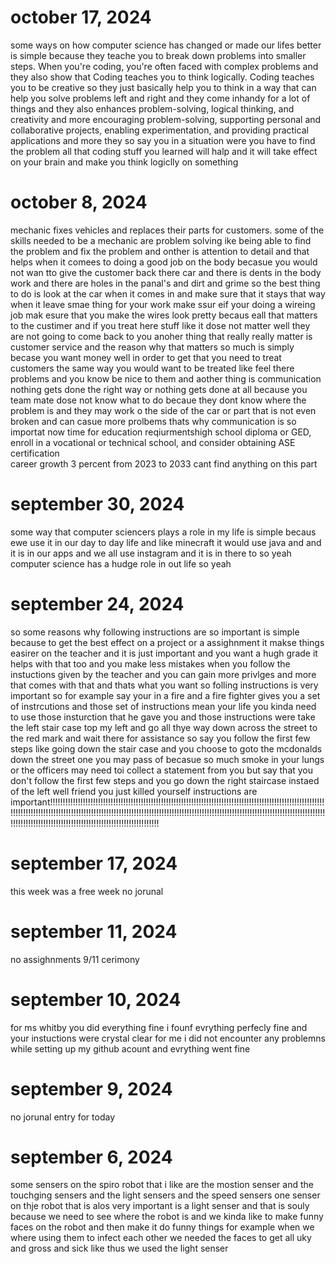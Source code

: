 # october 17, 2024
some ways on how computer science has changed or made our lifes better is simple because they teache you to break down problems into smaller steps. When you're coding, you're often faced with complex problems and they also show that  Coding teaches you to think logically. Coding teaches you to be creative
so they just basically help you to think in a way that can help you solve problems left and right and they come inhandy for a lot of things and they also  enhances problem-solving, logical thinking, and creativity and more  encouraging problem-solving, supporting personal and collaborative projects, enabling experimentation, and providing practical applications and more they so say you in a situation were you have to find the problem all that coding stuff you learned will halp and it will take effect on your brain and make you think logiclly on something
# october 8, 2024
mechanic  fixes vehicles and replaces their parts for customers. some of the skills needed to be a mechanic are problem solving ike being able to find the problem and fix the problem and onther is attention to detail and that helps when it comees to doing a good job on the body becasue you would not wan tto give the customer back there car and there is dents in the body work and there are holes in the panal's and dirt and grime so the best thing to do is look at the car when it comes in and make sure that it stays that way when it leave smae thing for your work make ssur eif your doing a wireing job mak esure that you make the wires look pretty becaus eall that matters to the custimer and if you treat here stuff like it dose not matter well they are not going to come back to you anoher thing that really really matter is customer service and the reason why that matters so much is simply becase you want money well in order to get that you need to treat customers the same way you would want to be treated like feel there problems and you know be nice to them and aother thing is communication nothing gets done the right way or nothing gets done at all because you team mate dose not know what to do becaue they dont know where the problem is and they may work o the side of the car or part that is not even broken and can casue more prolbems thats why communication is so importat now time for education reqiurmentshigh school diploma or GED, enroll in a vocational or technical school, and consider obtaining ASE certification  
career growth  3 percent from 2023 to 2033
cant find anything on this part

# september 30, 2024 
some way that computer sciencers plays a role in my life is simple becaus ewe use it in our day to day life and like minecraft it would use java and and it is in our apps and we all use instagram and it is in there to so yeah computer science has a hudge role in out life so yeah
# september 24, 2024
so some reasons why following instructions are so important is simple because to get the best effect on a project or a assighnment it makse things easirer on the teacher and it is just important and you want a hugh grade it helps with that too and you make less mistakes when you follow the instuctions given by the teacher and you can gain more privlges and more that comes with that and thats what you want so folling instructions is very important so for example say your in a fire and a fire fighter gives you a set of instrcutions and those set of instructions mean your life you kinda need to use those insturction that he gave you and those instructions were take the left stair case top my left and go all thye way down across the street to the red mark and wait there for assistance so say you follow the first few steps like going down the stair case and you choose to goto the mcdonalds down the street one you may pass of becasue so  much smoke in your lungs or the officers may need toi collect a statement from you but say that you don't follow the first few steps and you go down the right staircase instaed of the left well friend you just killed yourself instructions are important!!!!!!!!!!!!!!!!!!!!!!!!!!!!!!!!!!!!!!!!!!!!!!!!!!!!!!!!!!!!!!!!!!!!!!!!!!!!!!!!!!!!!!!!!!!!!!!!!!!!!!!!!!!!!!!!!!!!!!!!!!!!!!!!!!!!!!!!!!!!!!!!!!!!!!!!!!!!!!!!!!!!!!!!!!!!!!!!!!!!!!!!!!!!!!!!!!!!!!!!!!!!!!!!!!!!!!!!!!!!!!!!!!!!!!!!!!!!!!!!!!!!!!!!!!!!!!!!!!!!!!!!!!!!!!!!!!!!!!!!!!!!!!!!!!!!!  
# september 17, 2024 
this week was a free week no jorunal
# september 11, 2024
no assighnments 9/11 cerimony  
# september 10, 2024 
for ms whitby you did everything fine i founf evrything perfecly fine and your instuctions were crystal clear 
for me i did not encounter any problemns while setting up my github acount and evrything went fine 
# september 9, 2024
no jorunal entry for today 
# september 6, 2024
some sensers on the spiro robot that i like are the mostion senser and the touchging sensers and the light sensers and the speed sensers 
one senser on thje robot that is alos very important is a light senser and that is souly because we need to see where the robot is and we kinda like to make funny faces on the robot and then make it do funny things for example when we where using them to infect each other we needed the faces to get all uky and gross and sick like thus we used the light senser 
